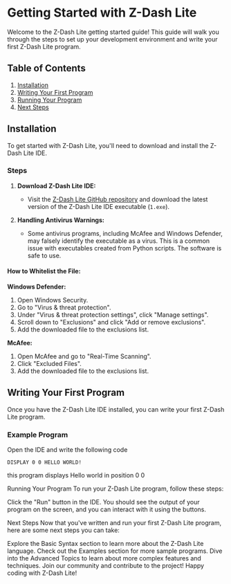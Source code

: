 # Getting Started with Z-Dash Lite

Welcome to the Z-Dash Lite getting started guide! This guide will walk you through the steps to set up your development environment and write your first Z-Dash Lite program.

## Table of Contents

1. [Installation](#installation)
2. [Writing Your First Program](#writing-your-first-program)
3. [Running Your Program](#running-your-program)
4. [Next Steps](#next-steps)

## Installation

To get started with Z-Dash Lite, you'll need to download and install the Z-Dash Lite IDE.

### Steps

1. **Download Z-Dash Lite IDE:**
   - Visit the [Z-Dash Lite GitHub repository](https://github.com/Zdash-Developers/Z-dash-Lite/releases) and download the latest version of the Z-Dash Lite IDE executable (`1.exe`).

2. **Handling Antivirus Warnings:**
   - Some antivirus programs, including McAfee and Windows Defender, may falsely identify the executable as a virus. This is a common issue with executables created from Python scripts. The software is safe to use.

#### How to Whitelist the File:

**Windows Defender:**
1. Open Windows Security.
2. Go to "Virus & threat protection".
3. Under "Virus & threat protection settings", click "Manage settings".
4. Scroll down to "Exclusions" and click "Add or remove exclusions".
5. Add the downloaded file to the exclusions list.

**McAfee:**
1. Open McAfee and go to "Real-Time Scanning".
2. Click "Excluded Files".
3. Add the downloaded file to the exclusions list.

## Writing Your First Program

Once you have the Z-Dash Lite IDE installed, you can write your first Z-Dash Lite program.

### Example Program

Open the IDE and write the following code

`DISPLAY 0 0 HELLO WORLD!`

this program displays Hello world in position 0 0

Running Your Program
To run your Z-Dash Lite program, follow these steps:

Click the "Run" button in the IDE.
You should see the output of your program on the screen, and you can interact with it using the buttons.

Next Steps
Now that you've written and run your first Z-Dash Lite program, here are some next steps you can take:

Explore the Basic Syntax section to learn more about the Z-Dash Lite language.
Check out the Examples section for more sample programs.
Dive into the Advanced Topics to learn about more complex features and techniques.
Join our community and contribute to the project!
Happy coding with Z-Dash Lite!
